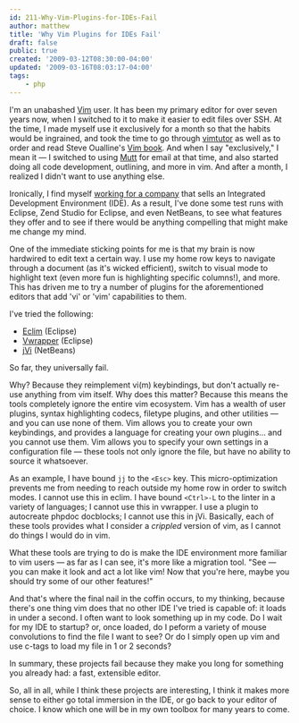 ```yaml
---
id: 211-Why-Vim-Plugins-for-IDEs-Fail
author: matthew
title: 'Why Vim Plugins for IDEs Fail'
draft: false
public: true
created: '2009-03-12T08:30:00-04:00'
updated: '2009-03-16T08:03:17-04:00'
tags:
    - php
---
```

I'm an unabashed [Vim](http://www.vim.org/) user. It has been my primary editor for over seven years now, when I switched to it to make it easier to edit files over SSH. At the time, I made myself use it exclusively for a month so that the habits would be ingrained, and took the time to go through [vimtutor](http://vimdoc.sourceforge.net/htmldoc/usr_01.html) as well as to order and read Steve Oualline's [Vim book](http://www.amazon.com/iMproved-VIM-Landmark-Steve-Oualline/dp/0735710015). And when I say "exclusively," I mean it — I switched to using [Mutt](http://www.mutt.org/) for email at that time, and also started doing all code development, outlining, and more in vim. And after a month, I realized I didn't want to use anything else.

Ironically, I find myself [working for a company](http://www.zend.com/) that sells an Integrated Development Environment (IDE). As a result, I've done some test runs with Eclipse, Zend Studio for Eclipse, and even NetBeans, to see what features they offer and to see if there would be anything compelling that might make me change my mind.

<!--- EXTENDED -->

One of the immediate sticking points for me is that my brain is now hardwired to edit text a certain way. I use my home row keys to navigate through a document (as it's wicked efficient), switch to visual mode to highlight text (even more fun is highlighting specific columns!), and more. This has driven me to try a number of plugins for the aforementioned editors that add 'vi' or 'vim' capabilities to them.

I've tried the following:

- [Eclim](http://eclim.sourceforge.net/) (Eclipse)
- [Vwrapper](http://vrapper.sourceforge.net/home/) (Eclipse)
- [jVi](http://jvi.sourceforge.net/) (NetBeans)

So far, they universally fail.

Why? Because they reimplement vi(m) keybindings, but don't actually re-use anything from vim itself. Why does this matter? Because this means the tools completely ignore the entire vim ecosystem. Vim has a wealth of user plugins, syntax highlighting codecs, filetype plugins, and other utilities — and you can use none of them. Vim allows you to create your own keybindings, and provides a language for creating your own plugins… and you cannot use them. Vim allows you to specify your own settings in a configuration file — these tools not only ignore the file, but have no ability to source it whatsoever.

As an example, I have bound `jj` to the `<Esc>` key. This micro-optimization prevents me from needing to reach outside my home row in order to switch modes. I cannot use this in eclim. I have bound `<Ctrl>-L` to the linter in a variety of languages; I cannot use this in vwrapper. I use a plugin to autocreate phpdoc docblocks; I cannot use this in jVi. Basically, each of these tools provides what I consider a *crippled* version of vim, as I cannot do things I would do in vim.

What these tools are trying to do is make the IDE environment more familiar to vim users — as far as I can see, it's more like a migration tool. "See — you can make it look and act a lot like vim! Now that you're here, maybe you should try some of our other features!"

And that's where the final nail in the coffin occurs, to my thinking, because there's one thing vim does that no other IDE I've tried is capable of: it loads in under a second. I often want to look something up in my code. Do I wait for my IDE to startup? or, once loaded, do I peform a variety of mouse convolutions to find the file I want to see? Or do I simply open up vim and use c-tags to load my file in 1 or 2 seconds?

In summary, these projects fail because they make you long for something you already had: a fast, extensible editor.

So, all in all, while I think these projects are interesting, I think it makes more sense to either go total immersion in the IDE, or go back to your editor of choice. I know which one will be in my own toolbox for many years to come.
